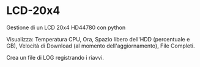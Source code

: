 LCD-20x4
========

Gestione di un LCD 20x4 HD44780 con python

Visualizza:
Temperatura CPU,
Ora,
Spazio libero dell'HDD (percentuale e GB),
Velocità di Download (al momento dell'aggiornamento),
File Completi.

Crea un file di LOG registrando i riavvi.
